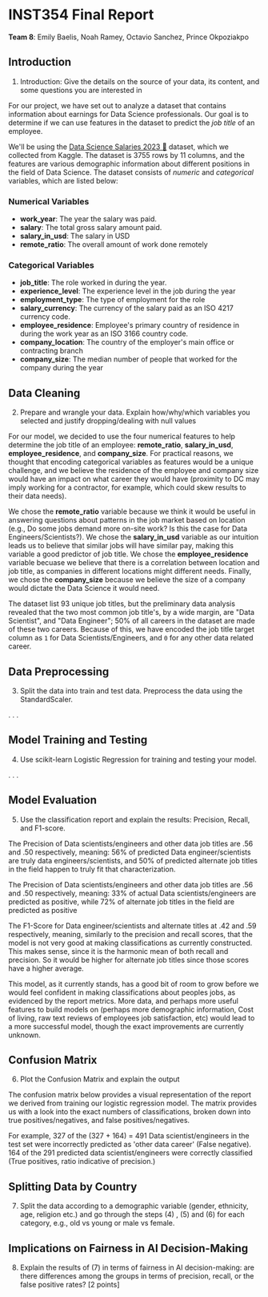 # INST354 Final Report

**Team 8**: Emily Baelis, Noah Ramey, Octavio Sanchez, Prince Okpoziakpo

## Introduction

1. Introduction: Give the details on the source of your data, its content, and some questions you are interested in

For our project, we have set out to analyze a dataset that contains information about earnings for Data Science professionals. Our goal is to determine if we can use features in the dataset to predict the *job title* of an employee.

We'll be using the [Data Science Salaries 2023 💸](https://www.kaggle.com/datasets/arnabchaki/data-science-salaries-2023) dataset, which we collected from Kaggle. The dataset is 3755 rows by 11 columns, and the features are various demographic information about different positions in the field of Data Science. The dataset consists of *numeric* and *categorical* variables, which are listed below:

### **Numerical Variables**

* **work_year**: The year the salary was paid.
* **salary**: The total gross salary amount paid.
* **salary_in_usd**: The salary in USD
* **remote_ratio**: The overall amount of work done remotely

### **Categorical Variables**

* **job_title**: The role worked in during the year.
* **experience_level**: The experience level in the job during the year
* **employment_type**: The type of employment for the role
* **salary_currency**: The currency of the salary paid as an ISO 4217 currency code.
* **employee_residence**: Employee's primary country of residence in during the work year as an ISO 3166 country code.
* **company_location**: The country of the employer's main office or contracting branch
* **company_size**: The median number of people that worked for the company during the year

## Data Cleaning

2. Prepare and wrangle your data. Explain how/why/which variables you selected and justify
dropping/dealing with null values

For our model, we decided to use the four numerical features to help determine the job title of an employee: **remote_ratio**, **salary_in_usd**, **employee_residence**, and **company_size**. For practical reasons, we thought that encoding categorical variables as features would be a unique challenge, and we believe the residence of the employee and company size would have an impact on what career they would have (proximity to DC may imply working for a contractor, for example, which could skew results to their data needs).

We chose the **remote_ratio** variable because we think it would be useful in answering questions about patterns in the job market based on location (e.g., Do some jobs demand more on-site work? Is this the case for Data Engineers/Scientists?). We chose the **salary_in_usd** variable as our intuition leads us to believe that similar jobs will have similar pay, making this variable a good predictor of job title. We chose the **employee_residence** variable becuase we believe that there is a correlation between location and job title, as companies in different locations might different needs. Finally, we chose the **company_size** because we believe the size of a company would dictate the Data Science it would need.

The dataset list 93 unique job titles, but the preliminary data analysis revealed that the two most common job title's, by a wide margin, are "Data Scientist", and "Data Engineer"; 50% of all careers in the dataset are made of these two careers. Because of this, we have encoded the job title target column as `1` for Data Scientists/Engineers, and `0` for any other data related career.

## Data Preprocessing

3. Split the data into train and test data. Preprocess the data using the StandardScaler.

. . .

## Model Training and Testing

4. Use scikit-learn Logistic Regression for training and testing your model.

. . .

## Model Evaluation

5. Use the classification report and explain the results: Precision, Recall, and F1-score.

The Precision of Data scientists/engineers and other data job titles are .56 and .50 respectively, meaning: 56% of predicted Data engineer/scientists are truly data engineers/scientists, and 50% of predicted alternate job titles in the field happen to truly fit that characterization.

The Precision of Data scientists/engineers and other data job titles are .56 and .50 respectively, meaning: 33% of actual Data scientists/engineers are predicted as positive, while 72% of alternate job titles in the field are predicted as positive

The F1-Score for Data engineer/scientists and alternate titles at .42 and .59 respectively, meaning, similarly to the precision and recall scores, that the model is not very good at making classifications as currently constructed. This makes sense, since it is the harmonic mean of both recall and precision. So it would be higher for alternate job titles since those scores have a higher average.

This model, as it currently stands, has a good bit of room to grow before we would feel confident in making classifications about peoples jobs, as evidenced by the report metrics. More data, and perhaps more useful features to build models on (perhaps more demographic information, Cost of living, raw text reviews of employees job satisfaction, etc) would lead to a more successful model, though the exact improvements are currently unknown.

## Confusion Matrix

6. Plot the Confusion Matrix and explain the output

The confusion matrix below provides a visual representation of the report we derived from training our logistic regression model. The matrix provides us with a look into the exact numbers of classifications, broken down into true positives/negatives, and false positives/negatives.

For example, 327 of the (327 + 164) = 491 Data scientist/engineers in the test set were incorrectly predicted as 'other data career' (False negative). 164 of the 291 predicted data scientist/engineers were correctly classified (True positives, ratio indicative of precision.)

## Splitting Data by Country

7. Split the data according to a demographic variable (gender, ethnicity, age, religion etc.) and go through the steps (4) , (5) and (6) for each category, e.g., old vs young or male vs female.

## Implications on Fairness in AI Decision-Making

8. Explain the results of (7) in terms of fairness in AI decision-making: are there differences
among the groups in terms of precision, recall, or the false positive rates?
[2 points]